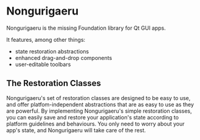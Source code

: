 <!--
SPDX-FileCopyrightText: 2022 Carson Black <uhhadd@gmail.com>

SPDX-License-Identifier: LicenseRef-KDE-Accepted-GPL
-->

# Nongurigaeru

Nongurigaeru is the missing Foundation library for Qt GUI apps.

It features, among other things:
- state restoration abstractions
- enhanced drag-and-drop components
- user-editable toolbars

## The Restoration Classes

Nongurigaeru's set of restoration classes are designed to be easy to use, and offer platfom-independent abstractions that are as easy to use as they are powerful.
By implementing Nongurigaeru's simple restoration classes, you can easily save and restore your application's state according to platform guidelines and behaviours.
You only need to worry about your app's state, and Nongurigaeru will take care of the rest.
